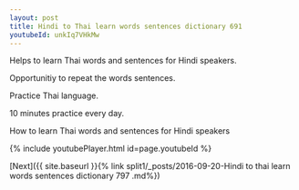 ```yaml
---
layout: post
title: Hindi to Thai learn words sentences dictionary 691 
youtubeId: unkIq7VHkMw
---
```

 
 
Helps to learn Thai words and sentences for Hindi speakers.

Opportunitiy to repeat the words sentences. 

Practice Thai language. 
 
10 minutes practice every day. 
 
How to learn Thai words and sentences for Hindi speakers 
 
{% include youtubePlayer.html id=page.youtubeId %}
 
 
[Next]({{ site.baseurl }}{% link  split1/_posts/2016-09-20-Hindi to thai learn words sentences dictionary 797 .md%})
 
